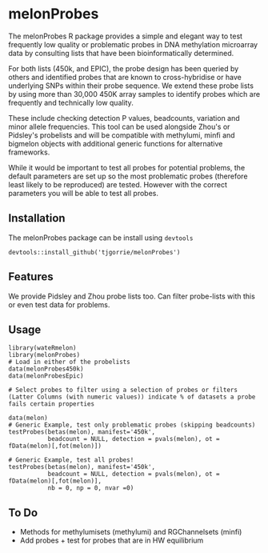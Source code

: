 # melonProbes

The melonProbes R package provides a simple and elegant way to test frequently low quality or problematic probes in DNA methylation microarray data by consulting lists that have been bioinformatically determined. 

For both lists (450k, and EPIC), the probe design has been queried by others and identified probes that are known to cross-hybridise or have underlying SNPs within their probe sequence. We extend these probe lists by using more than 30,000 450K array samples to identify probes which are frequently and technically low quality.

These include checking detection P values, beadcounts, variation and minor allele frequencies. This tool can be used alongside Zhou's or Pidsley's probelists and will be compatible with methylumi, minfi and bigmelon objects with additional generic functions for alternative frameworks. 

While it would be important to test all probes for potential problems, the default parameters are set up so the most problematic probes (therefore least likely to be reproduced) are tested. However with the correct parameters you will be able to test all probes. 

## Installation
The melonProbes package can be install using `devtools`
```
devtools::install_github('tjgorrie/melonProbes')
```

## Features
We provide Pidsley and Zhou probe lists too.
Can filter probe-lists with this or even test data for problems.

## Usage

```
library(wateRmelon)
library(melonProbes)
# Load in either of the probelists
data(melonProbes450k)
data(melonProbesEpic)

# Select probes to filter using a selection of probes or filters 
(Latter Columns (with numeric values)) indicate % of datasets a probe fails certain properties

data(melon) 
# Generic Example, test only problematic probes (skipping beadcounts)
testProbes(betas(melon), manifest='450k', 
           beadcount = NULL, detection = pvals(melon), ot = fData(melon)[,fot(melon)])

# Generic Example, test all probes!
testProbes(betas(melon), manifest='450k', 
           beadcount = NULL, detection = pvals(melon), ot = fData(melon)[,fot(melon)],
           nb = 0, np = 0, nvar =0)

```

## To Do
* Methods for methylumisets (methylumi) and RGChannelsets (minfi)
* Add probes + test for probes that are in HW equilibrium
